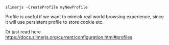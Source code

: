 ```
slimerjs -CreateProfile myNewProfile
```

Profile is useful if we want to mimick real world browsing experience, since it will use persistent profile to store cookie etc.

Or just read here https://docs.slimerjs.org/current/configuration.html#profiles
